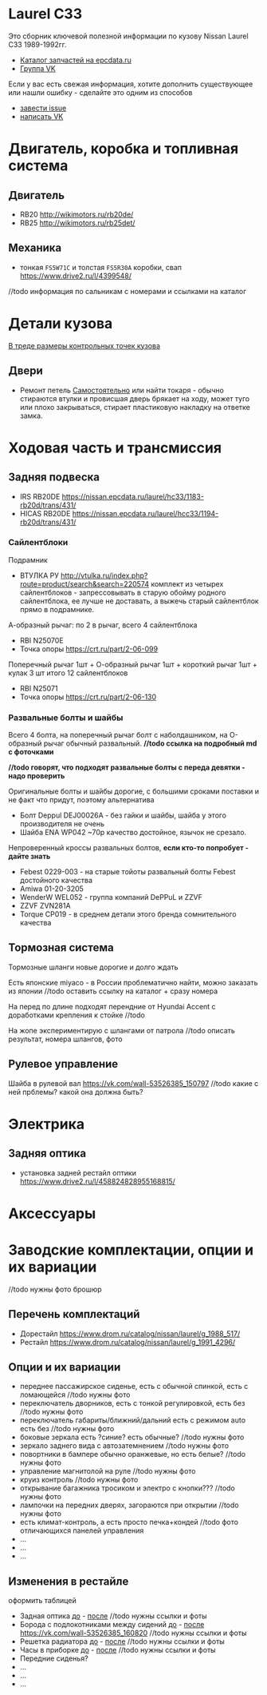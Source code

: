 # Laurel C33
Это сборник ключевой полезной информации по кузову Nissan Laurel C33 1989-1992гг.
 - [Каталог запчастей на epcdata.ru](https://nissan.epcdata.ru/laurel)
 - [Группа VK](https://vk.com/nissan_laurel_c33)

Если у вас есть свежая информация, хотите дополнить существующее или нашли ошибку - сделайте это одним из способов
 - [завести issue](https://github.com/slawwan/nissan/issues/new)
 - [написать VK](https://vk.com/slawwan)

# Двигатель, коробка и топливная система
## Двигатель
 - RB20 http://wikimotors.ru/rb20de/
 - RB25 http://wikimotors.ru/rb25det/

## Механика
 - тонкая `FS5W71C` и толстая `FS5R30A` коробки, свап https://www.drive2.ru/l/4399548/

//todo информация по сальникам с номерами и ссылками на каталог

# Детали кузова

[В треде размеры контрольных точек кузова](https://vk.com/wall-53526385_156892)

## Двери
 - Ремонт петель [Самостоятельно](https://www.drive2.ru/l/5412167/) или найти токаря - обычно стираются втулки и провисшая дверь брякает на ходу, может туго или плохо закрываться, стирает пластиковую накладку на ответке замка.

# Ходовая часть и трансмиссия

## Задняя подвеска
 - IRS RB20DE https://nissan.epcdata.ru/laurel/hc33/1183-rb20d/trans/431/
 - HICAS RB20DE https://nissan.epcdata.ru/laurel/hcc33/1194-rb20d/trans/431/

### Сайлентблоки
Подрамник
 - ВТУЛКА РУ http://vtulka.ru/index.php?route=product/search&search=220574 комплект из четырех сайлентблоков - запрессовывать в старую обойму родного сайлентблока, ее лучше не доставать, а выжечь старый сайлентблок прямо в подрамнике.

А-образный рычаг: по 2 в рычаг, всего 4 сайлентблока
 - RBI N25070E
 - Точка опоры https://crt.ru/part/2-06-099

Поперечный рычаг 1шт + О-образный рычаг 1шт + короткий рычаг 1шт + кулак 3 шт итого 12 сайлентблоков
 - RBI N25071
 - Точка опоры https://crt.ru/part/2-06-130

### Развальные болты и шайбы
Всего 4 болта, на поперечный рычаг болт с наболдашником, на О-образный рычаг обычный развальный. **//todo ссылка на подробный md с фоточками**

**//todo говорят, что подходят развальные болты с переда девятки - надо проверить**

Оригинальные болты и шайбы дорогие, с большими сроками поставки и не факт что придут, поэтому альтернатива
 - Болт Deppul DEJ00026A - без гайки и шайбы, шайба у этого производителя не очень
 - Шайба ENA WP042 ~70р качество достойное, язычок не срезало.

Непроверенный кроссы развальных болтов, **если кто-то попробует - дайте знать**
 - Febest 0229-003 - на старые тойоты развальный болты Febest достойного качества
 - Amiwa 01-20-3205
 - WenderW WEL052 - группа компаний DePPuL и ZZVF
 - ZZVF ZVN281A
 - Torque CP019 - в среднем детали этого бренда сомнительного качества

## Тормозная система
Тормозные шланги новые дорогие и долго ждать

Есть японские miyaco - в России проблематично найти, можно заказать из японии //todo оставить ссылку на каталог + сразу номера

На перед по длине подходят перендние от Hyundai Accent с доработками крепления к стойке //todo

На жопе экспериментирую с шлангами от патрола //todo описать результат, номера шлангов, фото 

## Рулевое управление
Шайба в рулевой вал https://vk.com/wall-53526385_150797 //todo какие с ней прблемы? какой она должна быть?

# Электрика

## Задняя оптика
 - установка задней рестайл оптики https://www.drive2.ru/l/458824828955168815/
 
# Аксессуары

# Заводские комплектации, опции и их вариации
//todo нужны фото брошюр

## Перечень комплектаций
 - Дорестайл https://www.drom.ru/catalog/nissan/laurel/g_1988_517/
 - Рестайл https://www.drom.ru/catalog/nissan/laurel/g_1991_4296/

## Опции и их вариации
 - переднее пассажирское сиденье, есть с обычной спинкой, есть с ломающейся //todo нужны фото
 - переключатель дворников, есть с тонкой регулировкой, есть без //todo нужны фото
 - переключатель габариты/ближний/дальний есть с режимом auto есть без //todo нужны фото
 - боковые зеркала есть ?синие? есть обычные? //todo нужны фото
 - зеркало заднего вида с автозатемнением //todo нужны фото
 - повортники в бампере обычно оранжевые, но есть белые? //todo нужны фото
 - управление магнитолой на руле //todo нужны фото
 - круиз контроль //todo нужны фото
 - открывание багажника тросиком и электро с кнопки??? //todo нужны фото
 - лампочки на передних дверях, загораются при открытии //todo нужны фото
 - есть климат-контроль, а есть просто печка+кондей //todo фото отличающихся панелей управления
 - ...
 - ...
 - ...

## Изменения в рестайле
оформить таблицей

 - Задная оптика [до]() - [после]() //todo нужны ссылки и фоты
 - Борода с подлокотниками между сидений [до]() - [после]() https://vk.com/wall-53526385_160820  //todo нужны ссылки и фоты
 - Решетка радиатора [до]() - [после]() //todo нужны ссылки и фоты
 - Часы в приборке [до]() - [после]() //todo нужны ссылки и фоты
 - Передние сиденья?
 - ...
 - ...
 - ...

